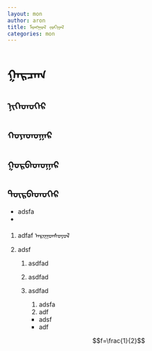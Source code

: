```yaml
---
layout: mon
author: aron
title: ᠮᠣᠩᠭᠣᠯ ᠵᠣᠬᠢᠶᠠᠯ
categories: mon
---
```

# ᠭᠠᠷᠴᠠᠭ


## ᠨᠢᠭᠡᠳᠦᠭᠡᠷ

## ᠬᠣᠶᠠᠳᠤᠭᠠᠷ

## ᠭᠤᠷᠪᠠᠳᠤᠭᠠᠷ

## ᠳᠦᠷᠪᠡᠳᠦᠭᠡᠷ

- adsfa
- 

1. adfaf ᠠᠷᠢᠭᠤᠨᠰᠤᠶᠤᠯ
1. adsf


	1. asdfad
	1. asdfad
	1. asdfad

		1. adsfa
		1. adf

		- adsf
		- adf

$$f=\frac{1}{2}$$